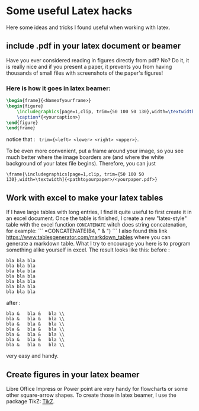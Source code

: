 # Some useful Latex hacks
Here some ideas and tricks I found useful when working with latex.

## include .pdf in your latex document or beamer
Have you ever considered reading in figures directly from pdf? No? Do it, it is really nice and if you present a paper, it prevents you from having thousands of small files with screenshots of the paper's figures!

### Here is how it goes in latex beamer:
```latex
\begin{frame}{<Nameofyourframe>}
\begin{figure}
    \includegraphics[page=1,clip, trim={50 100 50 130},width=\textwidth]{<pathtoyourpaper>/<yourpaper.pdf>}
    \caption*{<yourcaption>}
\end{figure}
\end{frame}
```
notice that : ` trim={<left> <lower> <right> <upper>}`.

To be even more convenient, put a frame around your image, so you see much better where the image boarders are (and where the white background of your latex file begins). Therefore, you can just

`\frame{\includegraphics[page=1,clip, trim={50 100 50 130},width=\textwidth]{<pathtoyourpaper>/<yourpaper.pdf>}`

## Work with excel to make your latex tables
If I have large tables with long entries, I find it quite useful to first create it in an excel document. Once the table is finished, I create a new "latex-style" table with the excel function `CONCATENATE` witch does string concatenation, for example:
´´´
=CONCATENATE(B4, " & ")
´´´
I also found this link https://www.tablesgenerator.com/markdown_tables where you can generate a markdown table. What I try to encourage you here is to program something alike yourself in excel.
The result looks like this: 
before : 
```
bla	bla	bla
bla	bla	bla
bla	bla	bla
bla	bla	bla
bla	bla	bla
bla	bla	bla
bla	bla	bla
```
after : 
```
bla & 	bla & 	bla \\ 
bla & 	bla & 	bla \\ 
bla & 	bla & 	bla \\ 
bla & 	bla & 	bla \\ 
bla & 	bla & 	bla \\ 
bla & 	bla & 	bla \\ 
bla & 	bla & 	bla \\ 

```
very easy and handy.

## Create figures in your latex beamer
Libre Office Impress or Power point are very handy for flowcharts or some other square-arrow shapes. 
To create those in latex beamer, I use the package TikZ:
[TikZ](https://de.sharelatex.com/blog/2013/08/27/tikz-series-pt1.html).
